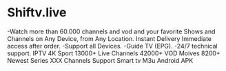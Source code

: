 # Shiftv.live
-Watch more than 60.000 channels and vod and your favorite Shows and Channels on Any Device, from Any Location.   Instant Delivery Immediate access after order.  -Support all Devices.  -Guide TV (EPG).  -24/7 technical support.  IPTV 4K Sport 13000+ Live Channels 42000+ VOD Moives  8200+ Newest Series XXX Channels Support Smart tv M3u Android APK 

